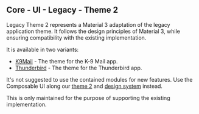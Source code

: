 ## Core - UI - Legacy - Theme 2

Legacy Theme 2 represents a Material 3 adaptation of the legacy application theme. It follows the design principles of Material 3, while ensuring compatibility with the existing implementation.

It is available in two variants:

- [K9Mail](./k9mail) - The theme for the K-9 Mail app.
- [Thunderbird](./thunderbird) - The theme for the Thunderbird app.

It's not suggested to use the contained modules for new features. Use the Composable UI along our [theme 2](../../compose/theme2) and [design system](../../compose/designsystem) instead.

This is only maintained for the purpose of supporting the existing implementation.
